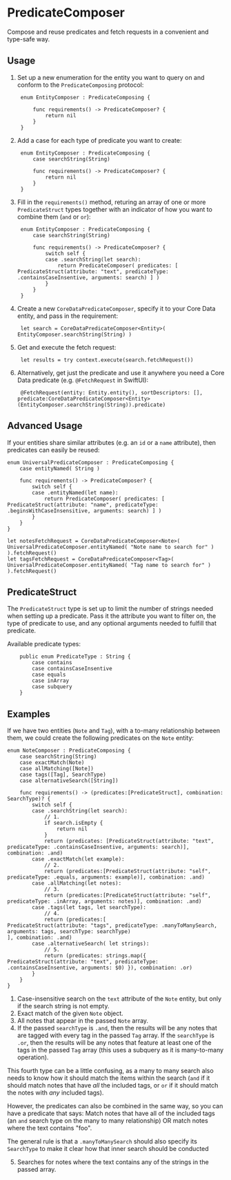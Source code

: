 # PredicateComposer

Compose and reuse predicates and fetch requests in a convenient and type-safe way.

## Usage

1. Set up a new enumeration for the entity you want to query on and conform to the `PredicateComposing` protocol:

		enum EntityComposer : PredicateComposing {

			func requirements() -> PredicateComposer? {
				return nil
			}
		}
		
2. Add a case for each type of predicate you want to create:

		enum EntityComposer : PredicateComposing {
			case searchString(String)

			func requirements() -> PredicateComposer? {
				return nil
			}
		}
		
3. Fill in the `requirements()` method, returing an array of one or more `PredicateStruct` types together with an indicator of how you want to combine them (`and` or `or`):

		enum EntityComposer : PredicateComposing {
			case searchString(String)

			func requirements() -> PredicateComposer? {
				switch self {
				case .searchString(let search):
					return PredicateComposer( predicates: [ PredicateStruct(attribute: "text", predicateType: .containsCaseInsentive, arguments: search) ] )
				}
			}
		}

4. Create a new `CoreDataPredicateComposer`, specify it to your Core Data entity, and pass in the requirement: 

		let search = CoreDataPredicateComposer<Entity>( EntityComposer.searchString(String) )
		
5. Get and execute the fetch request:

		let results = try context.execute(search.fetchRequest())
		
6. Alternatively, get just the predicate and use it anywhere you need a Core Data predicate (e.g. `@FetchRequest` in SwiftUI):

		@FetchRequest(entity: Entity.entity(), sortDescriptors: [], predicate:CoreDataPredicateComposer<Entity>(EntityComposer.searchString(String)).predicate)

## Advanced Usage

If your entities share similar attributes (e.g. an `id` or a `name` attribute), then predicates can easily be reused:


	enum UniversalPredicateComposer : PredicateComposing {
		case entityNamed( String )
		
		func requirements() -> PredicateComposer? {
			switch self {
			case .entityNamed(let name):
				return PredicateComposer( predicates: [ PredicateStruct(attribute: "name", predicateType: .beginsWithCaseInsensitive, arguments: search) ] )
			}
		}
	}
	
	let notesFetchRequest = CoreDataPredicateComposer<Note>( UniversalPredicateComposer.entityNamed( "Note name to search for" ) ).fetchRequest()
	let tagsFetchRequest = CoreDataPredicateComposer<Tag>( UniversalPredicateComposer.entityNamed( "Tag name to search for" ) ).fetchRequest()
	

## PredicateStruct

The `PredicateStruct` type is set up to limit the number of strings needed when setting up a predicate. Pass it the attribute you want to filter on, the type of predicate to use, and any optional arguments needed to fulfill that predicate.

Available predicate types:

		public enum PredicateType : String {
			case contains
			case containsCaseInsentive
			case equals
			case inArray
			case subquery
		}

## Examples

If we have two entities (`Note` and `Tag`), with a to-many relationship between them, we could create the following predicates on the `Note` entity:  


	enum NoteComposer : PredicateComposing {
		case searchString(String)
		case exactMatch(Note)
		case allMatching([Note])
		case tags([Tag], SearchType)
		case alternativeSearch([String])

		func requirements() -> (predicates:[PredicateStruct], combination: SearchType)? {
			switch self {
			case .searchString(let search):
				// 1.
				if search.isEmpty {
					return nil
				}
				return (predicates: [PredicateStruct(attribute: "text", predicateType: .containsCaseInsentive, arguments: search)], combination: .and)
			case .exactMatch(let example):
				// 2.
				return (predicates:[PredicateStruct(attribute: "self", predicateType: .equals, arguments: example)], combination: .and)
			case .allMatching(let notes):
				// 3.
				return (predicates:[PredicateStruct(attribute: "self", predicateType: .inArray, arguments: notes)], combination: .and)
			case .tags(let tags, let searchType):
				// 4.
				return (predicates:[
	PredicateStruct(attribute: "tags", predicateType: .manyToManySearch, arguments: tags, searchType: searchType)
	], combination: .and)
			case .alternativeSearch( let strings):
				// 5.
				return (predicates: strings.map({ PredicateStruct(attribute: "text", predicateType: .containsCaseInsentive, arguments: $0) }), combination: .or)
			}
		}
	}

1. Case-insensitive search on the `text` attribute of the `Note` entity, but only if the search string is not empty.
2. Exact match of the given `Note` object.
3. All notes that appear in the passed `Note` array.
4. If the passed `searchType` is `.and`, then the results will be any notes that are tagged with every tag in the passed `Tag` array. If the `searchType` is `.or`, then the results will be any notes that feature at least one of the tags in the passed `Tag` array (this uses a subquery as it is many-to-many operation).

This fourth type can be a little confusing, as a many to many search also needs to know how it should match the items within the search (`and` if it should match notes that have *all* the included tags, or `or` if it should match the notes with *any* included tags). 

However, the predicates can also be combined in the same way, so you can have a predicate that says: Match notes that have all of the included tags (an `and` search type on the many to many relationship) OR match notes where the text contains "foo".

The general rule is that a `.manyToManySearch` should also specify its `SearchType` to make it clear how that inner search should be conducted 

5. Searches for notes where the text contains any of the strings in the passed array.
